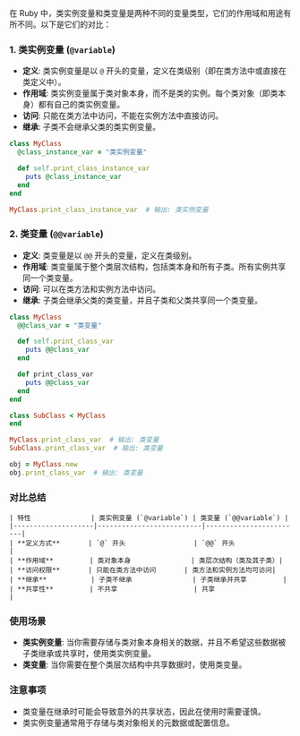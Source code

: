 在 Ruby 中，类实例变量和类变量是两种不同的变量类型，它们的作用域和用途有所不同。以下是它们的对比：

### 1. 类实例变量 (`@variable`)
- **定义**: 类实例变量是以 `@` 开头的变量，定义在类级别（即在类方法中或直接在类定义中）。
- **作用域**: 类实例变量属于类对象本身，而不是类的实例。每个类对象（即类本身）都有自己的类实例变量。
- **访问**: 只能在类方法中访问，不能在实例方法中直接访问。
- **继承**: 子类不会继承父类的类实例变量。

```ruby
class MyClass
  @class_instance_var = "类实例变量"

  def self.print_class_instance_var
    puts @class_instance_var
  end
end

MyClass.print_class_instance_var  # 输出: 类实例变量
```

### 2. 类变量 (`@@variable`)
- **定义**: 类变量是以 `@@` 开头的变量，定义在类级别。
- **作用域**: 类变量属于整个类层次结构，包括类本身和所有子类。所有实例共享同一个类变量。
- **访问**: 可以在类方法和实例方法中访问。
- **继承**: 子类会继承父类的类变量，并且子类和父类共享同一个类变量。

```ruby
class MyClass
  @@class_var = "类变量"

  def self.print_class_var
    puts @@class_var
  end

  def print_class_var
    puts @@class_var
  end
end

class SubClass < MyClass
end

MyClass.print_class_var  # 输出: 类变量
SubClass.print_class_var  # 输出: 类变量

obj = MyClass.new
obj.print_class_var  # 输出: 类变量
```

### 对比总结

```
| 特性               | 类实例变量 (`@variable`) | 类变量 (`@@variable`) |
|--------------------|--------------------------|------------------------|
| **定义方式**       | `@` 开头                 | `@@` 开头              |
| **作用域**         | 类对象本身               | 类层次结构（类及其子类）|
| **访问权限**       | 只能在类方法中访问       | 类方法和实例方法均可访问|
| **继承**           | 子类不继承               | 子类继承并共享         |
| **共享性**         | 不共享                   | 共享                   |
```

### 使用场景
- **类实例变量**: 当你需要存储与类对象本身相关的数据，并且不希望这些数据被子类继承或共享时，使用类实例变量。
- **类变量**: 当你需要在整个类层次结构中共享数据时，使用类变量。

### 注意事项
- 类变量在继承时可能会导致意外的共享状态，因此在使用时需要谨慎。
- 类实例变量通常用于存储与类对象相关的元数据或配置信息。